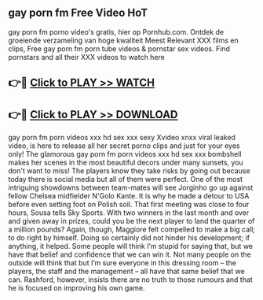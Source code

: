 ## gay porn fm Free Video HoT 

gay porn fm porno video's gratis, hier op Pornhub.com. Ontdek de groeiende verzameling van hoge kwaliteit Meest Relevant XXX films en clips,
Free gay porn fm porn tube videos & pornstar sex videos. Find pornstars and all their XXX videos to watch here


## 👉🔴 [Click to PLAY >> WATCH](http://us.freeplayer.one?title=gay_porn_fm&ref=16D)

## 👉🔴 [Click to PLAY >> DOWNLOAD](http://us.freeplayer.one?title=gay_porn_fm&ref=16D)


gay porn fm porn videos xxx hd sex xxx sexy Xvideo xnxx viral leaked video, is here to release all her secret porno clips and just for your eyes only! The glamorous gay porn fm porn videos xxx hd sex xxx bombshell makes her scenes in the most beautiful decors under many sunsets, you don't want to miss! The players know they take risks by going out because today there is social media but all of them were perfect. One of the most intriguing showdowns between team-mates will see Jorginho go up against fellow Chelsea midfielder N'Golo Kante. It is why he made a detour to USA before even setting foot on Polish soil. That first meeting was close to four hours, Sousa tells Sky Sports. With two winners in the last month and over and given away in prizes, could you be the next player to land the quarter of a million pounds? Again, though, Maggiore felt compelled to make a big call; to do right by himself. Doing so certainly did not hinder his development; if anything, it helped. Some people will think I’m stupid for saying that, but we have that belief and confidence that we can win it. Not many people on the outside will think that but I’m sure everyone in this dressing room – the players, the staff and the management – all have that same belief that we can. Rashford, however, insists there are no truth to those rumours and that he is focused on improving his own game.